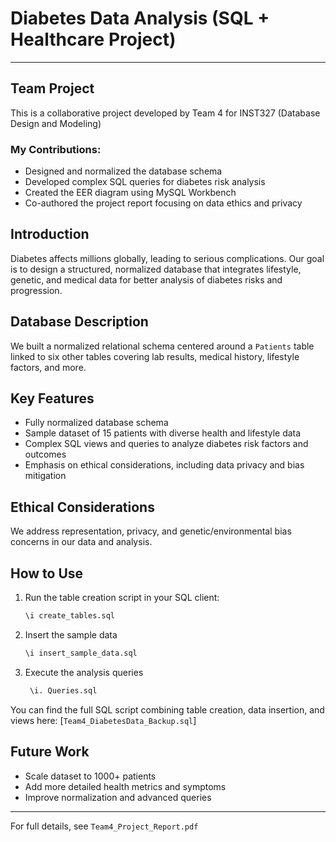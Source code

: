# Diabetes Data Analysis (SQL + Healthcare Project)

---

## Team Project

This is a collaborative project developed by Team 4 for INST327 (Database Design and Modeling)

### My Contributions:
- Designed and normalized the database schema
- Developed complex SQL queries for diabetes risk analysis
- Created the EER diagram using MySQL Workbench
- Co-authored the project report focusing on data ethics and privacy

## Introduction  
Diabetes affects millions globally, leading to serious complications. Our goal is to design a structured, normalized database that integrates lifestyle, genetic, and medical data for better analysis of diabetes risks and progression.

## Database Description  
We built a normalized relational schema centered around a `Patients` table linked to six other tables covering lab results, medical history, lifestyle factors, and more.

## Key Features
- Fully normalized database schema  
- Sample dataset of 15 patients with diverse health and lifestyle data  
- Complex SQL views and queries to analyze diabetes risk factors and outcomes  
- Emphasis on ethical considerations, including data privacy and bias mitigation  

## Ethical Considerations  
We address representation, privacy, and genetic/environmental bias concerns in our data and analysis.


## How to Use
1. Run the table creation script in your SQL client:
   ```sql
   \i create_tables.sql
2. Insert the sample data
   ```sql
   \i insert_sample_data.sql
3. Execute the analysis queries
   ```sql
    \i. Queries.sql
You can find the full SQL script combining table creation, data insertion, and views here: [`Team4_DiabetesData_Backup.sql`]

## Future Work  
- Scale dataset to 1000+ patients  
- Add more detailed health metrics and symptoms  
- Improve normalization and advanced queries

---

For full details, see `Team4_Project_Report.pdf` 
